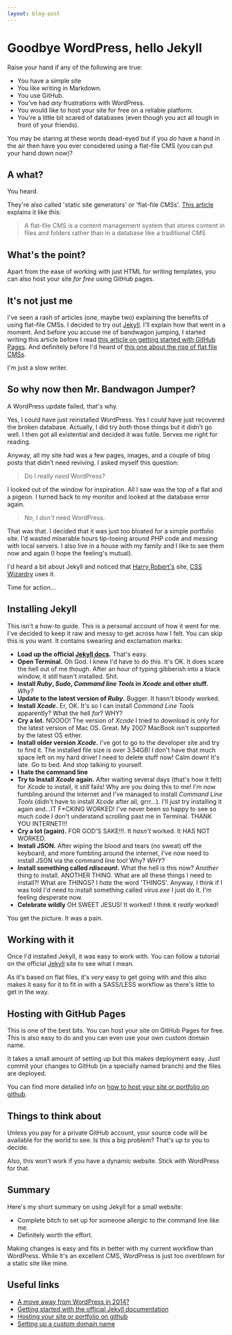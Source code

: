 ```yaml
---
layout: blog-post
---
```


# Goodbye WordPress, hello Jekyll

<p class="intro">Raise your hand if any of the following are true:</p>

- You have a simple site
- You like writing in Markdown.
- You use GitHub.
- You've had _any_ frustrations with WordPress.
- You would like to host your site for free on a reliable platform.
- You're a little bit scared of databases (even though you act all tough in front of your friends).

You may be staring at these words dead-eyed but if you _do_ have a hand in the air then have you ever considered using a flat-file CMS (you can put your hand down now)?

## A what?

You heard.

They're also called 'static site generators' or 'flat-file CMSs'. [This article](http://www.typeandgrids.com/blog/goodbye-wordpress-2014-will-be-the-year-of-flat-file-cmses "A move away from WordPress in 2014?") explains it like this:

> A flat-file CMS is a content management system that stores content in files and folders rather than in a database like a traditional CMS

## What's the point?

Apart from the ease of working with just HTML for writing templates, you can also host your site _for free_ using GitHub pages.

## It's not just me

I've seen a rash of articles (one, maybe two) explaining the benefits of using flat-file CMSs. I decided to try out [Jekyll](http://jekyllrb.com/ "Jekyll"). I'll explain how that went in a moment. And before you accuse me of bandwagon jumping, I started writing this article before I read [this article on getting started with GitHub Pages](http://24ways.org/2013/get-started-with-github-pages/ "Get Started With GitHub Pages (Plus Bonus Jekyll)"). And definitely before I'd heard of [this one about the rise of flat file CMSs](http://www.typeandgrids.com/blog/goodbye-wordpress-2014-will-be-the-year-of-flat-file-cmses "A move away from WordPress in 2014?"). 

I'm just a slow writer.  
    
## So why now then Mr. Bandwagon Jumper?

A WordPress update failed, that's why.

Yes, I could have just reinstalled WordPress. Yes I could have just recovered the broken database. Actually, I did try _both_ those things but it didn't go well. I then got all existential and decided it was futile. Serves me right for reading.

Anyway, all my site had was a few pages, images, and a couple of blog posts that didn't need reviving. I asked myself this question:

> Do I really _need_ WordPress?

I looked out of the window for inspiration. All I saw was the top of a flat and a pigeon. I turned back to my monitor and looked at the database error again. 

> No, I _don't_ need WordPress.

That was that. I decided that it was just too bloated for a simple portfolio site. I'd wasted miserable hours tip-toeing around PHP code and messing with local servers. I also live in a house with my family and I like to see them now and again (I hope the feeling's mutual).

I'd heard a bit about Jekyll and noticed that [Harry Robert's](https://twitter.com/csswizardry) site, [CSS Wizardry](http://csswizardry.com/ "CSS Wizardry")  uses it. 

Time for action...

## Installing Jekyll

This isn't a how-to guide. This is a personal account of how it went for me. I've decided to keep it raw and messy to get across how I felt. You can skip this is you want. It contains swearing and exclamation marks:

- **Load up the official [Jekyll docs](http://jekyllrb.com/docs/home/).** That's easy.
- **Open Terminal.** Oh God. I knew I'd have to do this. It's OK. It does scare the hell out of me though. After an hour of typing gibberish into a black window, it _still_ hasn't installed. Shit.
- **Install _Ruby_, _Sudo_, _Command line Tools_ in _Xcode_ and other stuff.** _Why?_
- **Update to the latest version of _Ruby_.** Bugger. It hasn't bloody worked. 
- **Install _Xcode_.** Er, OK. It's so I can install _Command Line Tools_ apparently? What the hell _for_? WHY?
- **Cry a lot.** NOOOO! The version of _Xcode_ I tried to download is only for the latest version of Mac OS. Great. My 2007 MacBook isn't supported by the latest OS either.
- **Install older version _Xcode_.** I've got to go to the developer site and try to find it. The installed file size is over 3.54GB! I don't have that much space left on my hard drive! I need to delete stuff now! Calm down! It's late. Go to bed. And stop talking to yourself.
- **I hate the command line**
- **Try to Install _Xcode_ again.** After waiting several days (that's how it felt) for _Xcode_ to install, it _still_ fails! Why are you doing this to me! I'm now fumbling around the internet and I've managed to install _Command Line Tools_ (didn't have to install _Xcode_ after all, grrr...). I'll just try installing it again and...IT F*CKING WORKED! I've never been so happy to see so much code I don't understand scrolling past me in Terminal. THANK YOU INTERNET!!!
- **Cry a lot (again).** FOR GOD'S SAKE!!!. It _hasn't_ worked. It HAS NOT WORKED.
- **Install JSON.** After wiping the blood and tears (no sweat) off the keyboard, and more fumbling around the internet, I've now need to install JSON via the command line too! Why? _WHY?_
- **Install something called _rdiscount_.** What the hell is this now? _Another_ thing to install. ANOTHER THING. What are all these things I need to install?! What are THINGS? I _hate_ the word 'THINGS'. Anyway, I think if I was told I'd need to install something called _virus.exe_ I just do it. I'm feeling desperate now.
- **Celebrate wildly** OH SWEET JESUS! It worked! I think it _really_ worked!

You get the picture. It was a pain.

## Working with it

Once I'd installed Jekyll, it was easy to work with. You can follow a tutorial on the official [Jekyll](http://jekyllrb.com/docs/home/) site to see what I mean.

As it's based on flat files, it's _very_ easy to get going with and this also makes it easy for it to fit in with a SASS/LESS workflow as there's little to get in the way.

## Hosting with GitHub Pages

This is one of the best bits. You can host your site on GitHub Pages for free. This is also easy to do and you can even use your own custom domain name. 

It takes a small amount of setting up but this makes deployment easy. Just commit your changes to GitHub (in a specially named branch) and the files are deployed.

You can find more detailed info on [how to host your site or portfolio on github](http://benhowdle.im/2013/11/21/hosting-your-site-or-portfolio-on-github/).

## Things to think about 

Unless you pay for a private GitHub account, your source code will be available for the world to see. Is this a big problem? That's up to you to decide.

Also, this won't work if you have a dynamic website. Stick with WordPress for that.

## Summary

Here's my short summary on using Jekyll for a small website:

- Complete bitch to set up for someone allergic to the command line like me.
- Definitely worth the effort.

Making changes is easy and fits in better with my current workflow than WordPress. While it's an excellent CMS, WordPress is just too overblown for a static site like mine.

## Useful links

- [A move away from WordPress in 2014?](http://www.typeandgrids.com/blog/goodbye-wordpress-2014-will-be-the-year-of-flat-file-cmses)
- [Getting started with the official Jekyll documentation](http://jekyllrb.com/docs/home/)
- [Hosting your site or portfolio on github](http://benhowdle.im/2013/11/21/hosting-your-site-or-portfolio-on-github/)
- [Setting up a custom domain name](https://help.github.com/articles/setting-up-a-custom-domain-with-pages)
